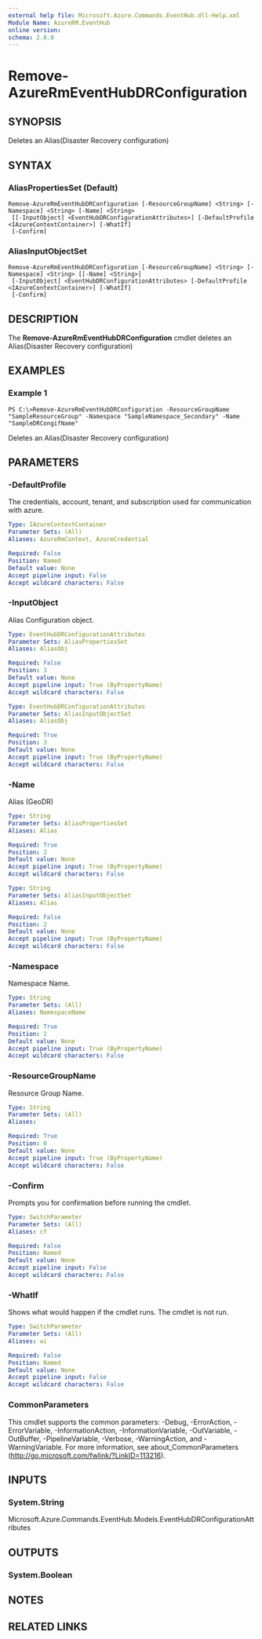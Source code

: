 ```yaml
---
external help file: Microsoft.Azure.Commands.EventHub.dll-Help.xml
Module Name: AzureRM.EventHub
online version: 
schema: 2.0.0
---
```


# Remove-AzureRmEventHubDRConfiguration

## SYNOPSIS
Deletes an Alias(Disaster Recovery configuration)

## SYNTAX

### AliasPropertiesSet (Default)
```
Remove-AzureRmEventHubDRConfiguration [-ResourceGroupName] <String> [-Namespace] <String> [-Name] <String>
 [[-InputObject] <EventHubDRConfigurationAttributes>] [-DefaultProfile <IAzureContextContainer>] [-WhatIf]
 [-Confirm]
```

### AliasInputObjectSet
```
Remove-AzureRmEventHubDRConfiguration [-ResourceGroupName] <String> [-Namespace] <String> [[-Name] <String>]
 [-InputObject] <EventHubDRConfigurationAttributes> [-DefaultProfile <IAzureContextContainer>] [-WhatIf]
 [-Confirm]
```

## DESCRIPTION
The **Remove-AzureRmEventHubDRConfiguration** cmdlet deletes an Alias(Disaster Recovery configuration)

## EXAMPLES

### Example 1
```
PS C:\>Remove-AzureRmEventHubDRConfiguration -ResourceGroupName "SampleResourceGroup" -Namespace "SampleNamespace_Secondary" -Name "SampleDRCongifName"
```

Deletes an Alias(Disaster Recovery configuration)

## PARAMETERS

### -DefaultProfile
The credentials, account, tenant, and subscription used for communication with azure.

```yaml
Type: IAzureContextContainer
Parameter Sets: (All)
Aliases: AzureRmContext, AzureCredential

Required: False
Position: Named
Default value: None
Accept pipeline input: False
Accept wildcard characters: False
```

### -InputObject
Alias Configuration object.

```yaml
Type: EventHubDRConfigurationAttributes
Parameter Sets: AliasPropertiesSet
Aliases: AliasObj

Required: False
Position: 3
Default value: None
Accept pipeline input: True (ByPropertyName)
Accept wildcard characters: False
```

```yaml
Type: EventHubDRConfigurationAttributes
Parameter Sets: AliasInputObjectSet
Aliases: AliasObj

Required: True
Position: 3
Default value: None
Accept pipeline input: True (ByPropertyName)
Accept wildcard characters: False
```

### -Name
Alias (GeoDR)

```yaml
Type: String
Parameter Sets: AliasPropertiesSet
Aliases: Alias

Required: True
Position: 2
Default value: None
Accept pipeline input: True (ByPropertyName)
Accept wildcard characters: False
```

```yaml
Type: String
Parameter Sets: AliasInputObjectSet
Aliases: Alias

Required: False
Position: 2
Default value: None
Accept pipeline input: True (ByPropertyName)
Accept wildcard characters: False
```

### -Namespace
Namespace Name.

```yaml
Type: String
Parameter Sets: (All)
Aliases: NamespaceName

Required: True
Position: 1
Default value: None
Accept pipeline input: True (ByPropertyName)
Accept wildcard characters: False
```

### -ResourceGroupName
Resource Group Name.

```yaml
Type: String
Parameter Sets: (All)
Aliases: 

Required: True
Position: 0
Default value: None
Accept pipeline input: True (ByPropertyName)
Accept wildcard characters: False
```

### -Confirm
Prompts you for confirmation before running the cmdlet.

```yaml
Type: SwitchParameter
Parameter Sets: (All)
Aliases: cf

Required: False
Position: Named
Default value: None
Accept pipeline input: False
Accept wildcard characters: False
```

### -WhatIf
Shows what would happen if the cmdlet runs.
The cmdlet is not run.

```yaml
Type: SwitchParameter
Parameter Sets: (All)
Aliases: wi

Required: False
Position: Named
Default value: None
Accept pipeline input: False
Accept wildcard characters: False
```

### CommonParameters
This cmdlet supports the common parameters: -Debug, -ErrorAction, -ErrorVariable, -InformationAction, -InformationVariable, -OutVariable, -OutBuffer, -PipelineVariable, -Verbose, -WarningAction, and -WarningVariable.
For more information, see about_CommonParameters (http://go.microsoft.com/fwlink/?LinkID=113216).

## INPUTS

### System.String
Microsoft.Azure.Commands.EventHub.Models.EventHubDRConfigurationAttributes


## OUTPUTS

### System.Boolean


## NOTES

## RELATED LINKS

